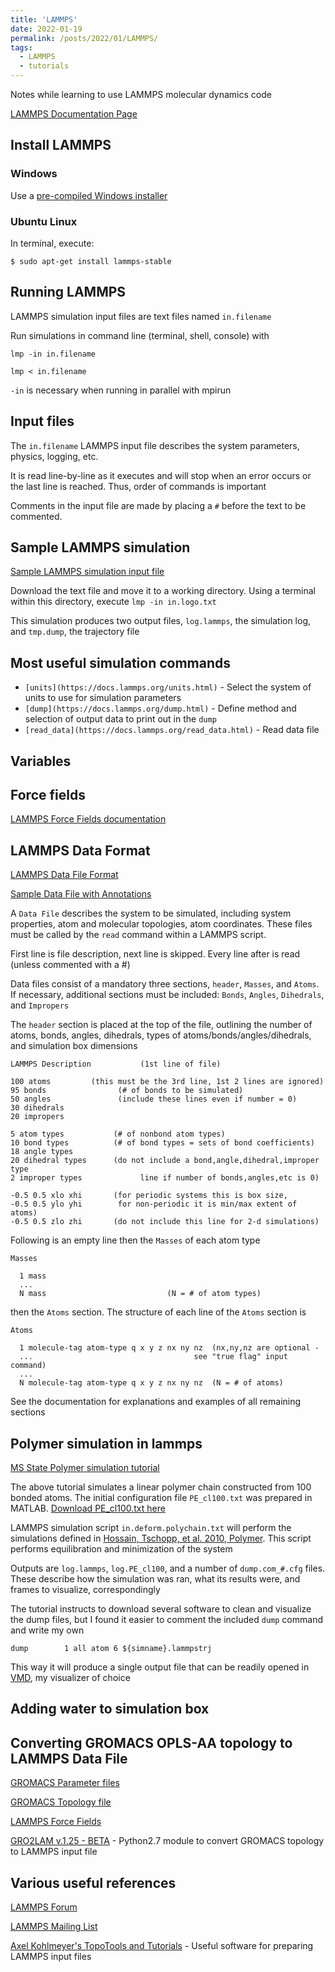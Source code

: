 ```yaml
---
title: 'LAMMPS'
date: 2022-01-19
permalink: /posts/2022/01/LAMMPS/
tags:
  - LAMMPS
  - tutorials
---
```


Notes while learning to use LAMMPS molecular dynamics code

[LAMMPS Documentation Page](https://docs.lammps.org/)

## Install LAMMPS

### Windows
Use a [pre-compiled Windows installer](https://rpm.lammps.org/windows/)

### Ubuntu Linux
In terminal, execute:
```
$ sudo apt-get install lammps-stable
```

## Running LAMMPS
LAMMPS simulation input files are text files named `in.filename`

Run simulations in command line (terminal, shell, console) with
```
lmp -in in.filename

lmp < in.filename
```

`-in` is necessary when running in parallel with mpirun

## Input files
The `in.filename` LAMMPS input file describes the system parameters, physics, logging, etc.

It is read line-by-line as it executes and will stop when an error occurs or the last line is reached. Thus, order of commands is important

Comments in the input file are made by placing a `#` before the text to be commented.

## Sample LAMMPS simulation
[Sample LAMMPS simulation input file](https://www.lammps.org/inputs/in.logo.txt)

Download the text file and move it to a working directory. Using a terminal within this directory, execute `lmp -in in.logo.txt`

This simulation produces two output files, `log.lammps`, the simulation log, and `tmp.dump`, the trajectory file

## Most useful simulation commands
* `[units](https://docs.lammps.org/units.html)` - Select the system of units to use for simulation parameters
* `[dump](https://docs.lammps.org/dump.html)` - Define method and selection of output data to print out in the `dump`
* `[read_data](https://docs.lammps.org/read_data.html)` - Read data file

## Variables

## Force fields
[LAMMPS Force Fields documentation](https://docs.lammps.org/2001/force_fields.html)

## LAMMPS Data Format
[LAMMPS Data File Format](https://docs.lammps.org/2001/data_format.html#_cch3_930958962)

[Sample Data File with Annotations](https://docs.lammps.org/2001/data_format.html#_cch3_930958969)

A `Data File` describes the system to be simulated, including system properties, atom and molecular topologies, atom coordinates. These files must be called by the `read` command within a LAMMPS script.

First line is file description, next line is skipped. Every line after is read (unless commented with a #)

 Data files consist of a mandatory three sections, `header`, `Masses`, and `Atoms`. If necessary, additional sections must be included: `Bonds`, `Angles`, `Dihedrals`, and `Impropers`

The `header` section is placed at the top of the file, outlining the number of atoms, bonds, angles, dihedrals, types of atoms/bonds/angles/dihedrals, and simulation box dimensions
```
LAMMPS Description           (1st line of file)

100 atoms         (this must be the 3rd line, 1st 2 lines are ignored)
95 bonds                (# of bonds to be simulated)
50 angles               (include these lines even if number = 0)
30 dihedrals
20 impropers

5 atom types           (# of nonbond atom types)
10 bond types          (# of bond types = sets of bond coefficients)
18 angle types         
20 dihedral types      (do not include a bond,angle,dihedral,improper type
2 improper types             line if number of bonds,angles,etc is 0)

-0.5 0.5 xlo xhi       (for periodic systems this is box size,
-0.5 0.5 ylo yhi        for non-periodic it is min/max extent of atoms)
-0.5 0.5 zlo zhi       (do not include this line for 2-d simulations)
```

Following is an empty line then the `Masses` of each atom type
```
Masses

  1 mass
  ...
  N mass                           (N = # of atom types)
```

 then the `Atoms` section. The structure of each line of the `Atoms` section is
 ```
 Atoms

   1 molecule-tag atom-type q x y z nx ny nz  (nx,ny,nz are optional -
   ...                                    see "true flag" input command)
   ...                
   N molecule-tag atom-type q x y z nx ny nz  (N = # of atoms)
```

See the documentation for explanations and examples of all remaining sections

## Polymer simulation in lammps
[MS State Polymer simulation tutorial](https://icme.hpc.msstate.edu/mediawiki/index.php/LAMMPS_Polymer.html)

The above tutorial simulates a linear polymer chain constructed from 100 bonded atoms. The initial configuration file `PE_cl100.txt` was prepared in MATLAB. [Download PE_cl100.txt here](https://icme.hpc.msstate.edu/mediawiki/images/e/e1/PE_cl100.txt)

LAMMPS simulation script `in.deform.polychain.txt` will perform the simulations defined in [Hossain, Tschopp, et al. 2010, Polymer](https://www.sciencedirect.com/science/article/abs/pii/S0032386110008839). This script performs equilibration and minimization of the system

Outputs are `log.lammps`, `log.PE_cl100`, and a number of `dump.com_#.cfg` files. These describe how the simulation was ran, what its results were, and frames to visualize, correspondingly

The tutorial instructs to download several software to clean and visualize the dump files, but I found it easier to comment the included `dump` command and write my own
```
dump		1 all atom 6 ${simname}.lammpstrj
```
This way it will produce a single output file that can be readily opened in [VMD](https://www.ks.uiuc.edu/Research/vmd/), my visualizer of choice

## Adding water to simulation box

## Converting GROMACS OPLS-AA topology to LAMMPS Data File
[GROMACS Parameter files](https://manual.gromacs.org/documentation/current/reference-manual/topologies/parameter-files.html#)

[GROMACS Topology file](https://manual.gromacs.org/documentation/current/reference-manual/topologies/topology-file-formats.html#topfile)

[LAMMPS Force Fields](https://docs.lammps.org/99/force_fields.html#_cch3_930957482)

[GRO2LAM v.1.25 - BETA](https://github.com/hernanchavezthielemann/GRO2LAM) - Python2.7 module to convert GROMACS topology to LAMMPS input file

## Various useful references

[LAMMPS Forum](https://matsci.org/c/lammps/40)

[LAMMPS Mailing List](https://sourceforge.net/p/lammps/mailman/)

[Axel Kohlmeyer's TopoTools and Tutorials](https://sites.google.com/site/akohlmey/software/topotools?authuser=0) - Useful software for preparing LAMMPS input files
